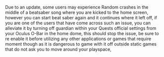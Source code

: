 Due to an update, some users may experience Random crashes in the middle of a beatsaber song where you are kicked to the home screen, however you can start beat saber again and it continues where it left off, if you are one of the users that have come across such an issue, you can alleviate it by turning off guardian within your Quests official settings from your Oculus O-Bar in the home dome, this should stop the issue, be sure to re enable it before utilizing any other applications or games that require moment though as it is dangerous to game with it off outside static games that do not ask you to move around your playspace,